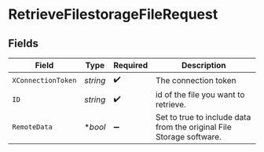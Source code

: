 # RetrieveFilestorageFileRequest


## Fields

| Field                                                                | Type                                                                 | Required                                                             | Description                                                          |
| -------------------------------------------------------------------- | -------------------------------------------------------------------- | -------------------------------------------------------------------- | -------------------------------------------------------------------- |
| `XConnectionToken`                                                   | *string*                                                             | :heavy_check_mark:                                                   | The connection token                                                 |
| `ID`                                                                 | *string*                                                             | :heavy_check_mark:                                                   | id of the file you want to retrieve.                                 |
| `RemoteData`                                                         | **bool*                                                              | :heavy_minus_sign:                                                   | Set to true to include data from the original File Storage software. |